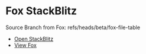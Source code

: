 # Fox StackBlitz

Source Branch from Fox: refs/heads/beta/fox-file-table

- [Open StackBlitz](https://stackblitz.com/github/assecosolutions/fox-stackblitz/tree/c91e7225e58a73f154b6e7d248c21b888dbe25ae?terminal=start)
- [View Fox](https://github.com/assecosolutions/fox/tree/d5288bd8b1a52ce6e4d9379f9d6af8cb00c65e55)
